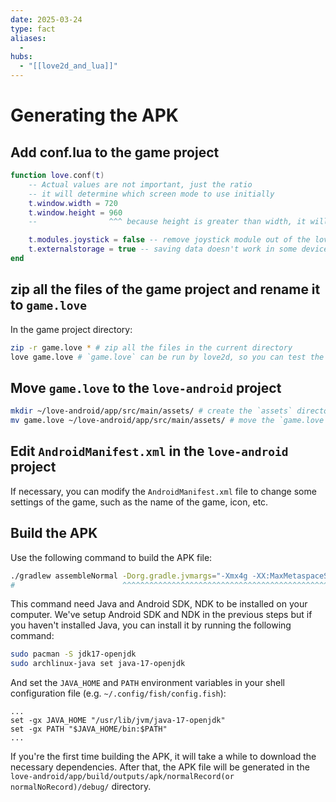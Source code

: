```yaml
---
date: 2025-03-24
type: fact
aliases:
  -
hubs:
  - "[[love2d_and_lua]]"
---
```


# Generating the APK

## Add conf.lua to the game project
```lua
function love.conf(t)
    -- Actual values are not important, just the ratio
    -- it will determine which screen mode to use initially
    t.window.width = 720
    t.window.height = 960
    --                ^^^ because height is greater than width, it will use portrait mode when launching the game

    t.modules.joystick = false -- remove joystick module out of the love because it's a big module and no need in mobile games, so it will speed up the game launch time
    t.externalstorage = true -- saving data doesn't work in some devices, so this will make it work
end
```

## zip all the files of the game project and rename it to `game.love`

In the game project directory:

```sh
zip -r game.love * # zip all the files in the current directory
love game.love # `game.love` can be run by love2d, so you can test the game before building the APK
```

## Move `game.love` to the `love-android` project

```sh
mkdir ~/love-android/app/src/main/assets/ # create the `assets` directory if it doesn't exist
mv game.love ~/love-android/app/src/main/assets/ # move the `game.love` to the `assets` directory

```

## Edit `AndroidManifest.xml` in the `love-android` project

If necessary, you can modify the `AndroidManifest.xml` file to change some settings of the game, such as the name of the game, icon, etc.


## Build the APK

Use the following command to build the APK file:
```sh
./gradlew assembleNormal -Dorg.gradle.jvmargs="-Xmx4g -XX:MaxMetaspaceSize=512m"
#                        ^^^^^^^^^^^^^^^^^^^^^^^^^^^^^^^^^^^^^^^^^^^^^^^^^^^^^^^ if you have a low memory error issue, add this option to increase the memory limit
```
This command need Java and Android SDK, NDK to be installed on your computer. We've setup Android SDK and NDK in the previous steps but if you haven't installed Java, you can install it by running the following command:
```sh
sudo pacman -S jdk17-openjdk
sudo archlinux-java set java-17-openjdk
```

And set the `JAVA_HOME` and `PATH` environment variables in your shell configuration file (e.g. `~/.config/fish/config.fish`):
```fish
...
set -gx JAVA_HOME "/usr/lib/jvm/java-17-openjdk"
set -gx PATH "$JAVA_HOME/bin:$PATH"
...
```

If you're the first time building the APK, it will take a while to download the necessary dependencies. After that, the APK file will be generated in the `love-android/app/build/outputs/apk/normalRecord(or normalNoRecord)/debug/` directory.


